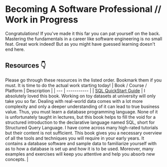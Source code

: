 # Becoming A Software Professional // Work in Progress
Congratulations! If you've made it this far you can pat yourself on the back. Mastering the fundamentals in a career like software engineering is no small feat. Great work indeed! But as you might have guessed learning doesn't end here. 


## Resources :point_down:
Please go through these resources in the listed order. Bookmark them if you must. It is time to do the actual work starting today!
| Book / Course / Platform | Description |
| --- | ----------- |
| [SQL QuickStart Guide](https://www.amazon.com/-/de/dp/B081P1YYFB/?_encoding=UTF8&pd_rd_w=1T9iR&pf_rd_p=6e9da02f-f7a3-444f-aea6-9ef09ed8bb89&pf_rd_r=J2KY0XENGFQCDRSNTC8K&pd_rd_r=1aaafd3d-e98f-4713-8517-fa692f501a56&pd_rd_wg=128ET&ref_=pd_gw_ci_mcx_mr_hp_d) | I absolutely loved this book. Working on toy datasets at university will only take you so far. Dealing with real-world data comes with a lot more complexity and only a deeper understanding of it can lead to true business value. Thus, you must learn a database programming language. None of it is unfortunately taught in lectures, but this book helps to fill the void for a structured introduction to the declarative language named SQL, short for Structured Query Language. I have come across many high-rated tutorials but their content is not sufficient. This book gives you a necessary overview of all the tools and techniques you will require in your early years. It contains a database software and sample data to familiarize yourself with as to how a database is set up and how it is to be used. Moreover, many examples and exercises will keep you attentive and help you absorb new concepts. |
